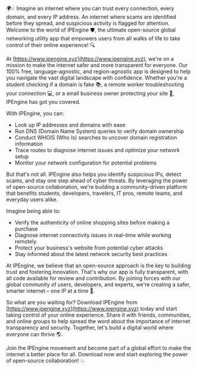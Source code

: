 🌍💡 Imagine an internet where you can trust every connection, every domain, and every IP address. An internet where scams are identified before they spread, and suspicious activity is flagged for attention. Welcome to the world of IPEngine 🛡️, the ultimate open-source global networking utility app that empowers users from all walks of life to take control of their online experience! 🔍

At [https://www.ipengine.xyz](https://www.ipengine.xyz), we're on a mission to make the internet safer and more transparent for everyone. Our 100% free, language-agnostic, and region-agnostic app is designed to help you navigate the vast digital landscape with confidence. Whether you're a student checking if a domain is fake 📚, a remote worker troubleshooting your connection 💻, or a small business owner protecting your site 🏢, IPEngine has got you covered.

With IPEngine, you can:

* Look up IP addresses and domains with ease
* Run DNS (Domain Name System) queries to verify domain ownership
* Conduct WHOIS (Who Is) searches to uncover domain registration information
* Trace routes to diagnose internet issues and optimize your network setup
* Monitor your network configuration for potential problems

But that's not all. IPEngine also helps you identify suspicious IPs, detect scams, and stay one step ahead of cyber threats. By leveraging the power of open-source collaboration, we're building a community-driven platform that benefits students, developers, travelers, IT pros, remote teams, and everyday users alike.

Imagine being able to:

* Verify the authenticity of online shopping sites before making a purchase
* Diagnose internet connectivity issues in real-time while working remotely
* Protect your business's website from potential cyber attacks
* Stay informed about the latest network security best practices

At IPEngine, we believe that an open-source approach is the key to building trust and fostering innovation. That's why our app is fully transparent, with all code available for review and contribution. By joining forces with our global community of users, developers, and experts, we're creating a safer, smarter internet – one IP at a time 🚀.

So what are you waiting for? Download IPEngine from [https://www.ipengine.xyz](https://www.ipengine.xyz) today and start taking control of your online experience. Share it with friends, communities, and online groups to help spread the word about the importance of internet transparency and security. Together, let's build a digital world where everyone can thrive 🌎.

Join the IPEngine movement and become part of a global effort to make the internet a better place for all. Download now and start exploring the power of open-source collaboration! 💥